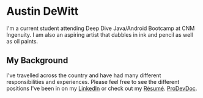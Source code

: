 # Austin DeWitt

I'm a current student attending Deep Dive Java/Android Bootcamp at CNM Ingenuity. I am also an aspiring artist that dabbles in ink and pencil as well as oil paints.


## My Background 
I've travelled across the country and have had many different responsibilities and experiences. Please feel free to see the different positions I've been in on my [LinkedIn](https://www.linkedin.com/in/austin-dewitt-09b335184/) or check out my [R&eacute;sum&eacute;](Resume.pdf). [ProDevDoc](ProDev.pdf).
